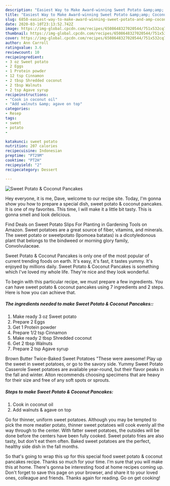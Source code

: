 ```yaml
---
description: "Easiest Way to Make Award-winning Sweet Potato &amp;amp; Coconut Pancakes"
title: "Easiest Way to Make Award-winning Sweet Potato &amp;amp; Coconut Pancakes"
slug: 6858-easiest-way-to-make-award-winning-sweet-potato-and-amp-coconut-pancakes
date: 2020-03-10T23:13:52.742Z
image: https://img-global.cpcdn.com/recipes/6508648327020544/751x532cq70/sweet-potato-coconut-pancakes-recipe-main-photo.jpg
thumbnail: https://img-global.cpcdn.com/recipes/6508648327020544/751x532cq70/sweet-potato-coconut-pancakes-recipe-main-photo.jpg
cover: https://img-global.cpcdn.com/recipes/6508648327020544/751x532cq70/sweet-potato-coconut-pancakes-recipe-main-photo.jpg
author: Ann Carroll
ratingvalue: 3.6
reviewcount: 10
recipeingredient:
- 3 oz Sweet potato
- 2 Eggs
- 1 Protein powder
- 12 tsp Cinnamon
- 2 tbsp Shredded coconut
- 2 tbsp Walnuts
- 2 tsp Agave syrup
recipeinstructions:
- "Cook in coconut oil"
- "Add walnuts &amp; agave on top"
categories:
- Resep
tags:
- sweet
- potato
- 

katakunci: sweet potato 
nutrition: 207 calories
recipecuisine: Indonesian
preptime: "PT29M"
cooktime: "PT2H"
recipeyield: "2"
recipecategory: Dessert

---
```



![Sweet Potato &amp; Coconut Pancakes](https://img-global.cpcdn.com/recipes/6508648327020544/751x532cq70/sweet-potato-coconut-pancakes-recipe-main-photo.jpg)

Hey everyone, it is me, Dave, welcome to our recipe site. Today, I'm gonna show you how to prepare a special dish, sweet potato &amp; coconut pancakes. It is one of my favorites. This time, I will make it a little bit tasty. This is gonna smell and look delicious.

Find Deals on Sweet Potato Slips For Planting in Gardening Tools on Amazon. Sweet potatoes are a great source of fiber, vitamins, and minerals. The sweet potato or sweetpotato (Ipomoea batatas) is a dicotyledonous plant that belongs to the bindweed or morning glory family, Convolvulaceae.

Sweet Potato &amp; Coconut Pancakes is only one of the most popular of current trending foods on earth. It's easy, it's fast, it tastes yummy. It's enjoyed by millions daily. Sweet Potato &amp; Coconut Pancakes is something which I've loved my whole life. They're nice and they look wonderful.


To begin with this particular recipe, we must prepare a few ingredients. You can have sweet potato &amp; coconut pancakes using 7 ingredients and 2 steps. Here is how you can achieve that.

##### The ingredients needed to make Sweet Potato &amp; Coconut Pancakes::

1. Make ready 3 oz Sweet potato
1. Prepare 2 Eggs
1. Get 1 Protein powder
1. Prepare 1/2 tsp Cinnamon
1. Make ready 2 tbsp Shredded coconut
1. Get 2 tbsp Walnuts
1. Prepare 2 tsp Agave syrup


Brown Butter Twice-Baked Sweet Potatoes &#34;These were awesome! Play up the sweet in sweet potatoes, or go to the savory side. Yummy Sweet Potato Casserole Sweet potatoes are available year-round, but their flavor peaks in the fall and winter. Alton recommends choosing specimens that are heavy for their size and free of any soft spots or sprouts. 

##### Steps to make Sweet Potato &amp; Coconut Pancakes:

1. Cook in coconut oil
1. Add walnuts &amp; agave on top


Go for thinner, uniform sweet potatoes. Although you may be tempted to pick the more meatier potato, thinner sweet potatoes will cook evenly all the way through to the center. With fatter sweet potatoes, the outsides will be done before the centers have been fully cooked. Sweet potato fries are also tasty, but don&#39;t eat them often. Baked sweet potatoes are the perfect, healthy side dish in the fall months. 

So that's going to wrap this up for this special food sweet potato &amp; coconut pancakes recipe. Thanks so much for your time. I'm sure that you will make this at home. There's gonna be interesting food at home recipes coming up. Don't forget to save this page on your browser, and share it to your loved ones, colleague and friends. Thanks again for reading. Go on get cooking!
